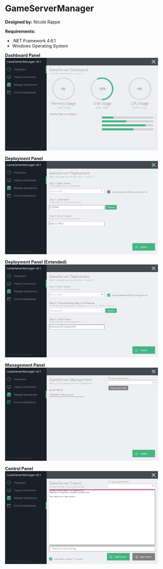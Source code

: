 # GameServerManager #
**Designed by:** Nicole Rappe

**Requirements:**
* .NET Framework 4.6.1
* Windows Operating System

**Dashboard Panel**
![ScreenShot](Screenshots/Screenshot01.png)

**Deployment Panel**
![ScreenShot](Screenshots/Instance01.PNG)

**Deployment Panel (Extended)**
![ScreenShot](Screenshots/Instance02.PNG)

**Management Panel**
![ScreenShot](Screenshots/NewUpdateManagement.PNG)

**Control Panel**
![ScreenShot](Screenshots/Screenshot05.png)
